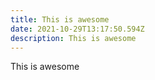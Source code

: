 ```yaml
---
title: This is awesome
date: 2021-10-29T13:17:50.594Z
description: This is awesome
---
```

This is awesome